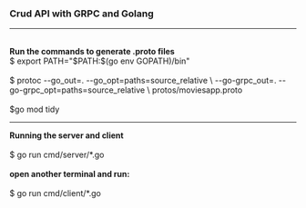 ### Crud API with GRPC and Golang
<hr>
<br>
<strong>Run the commands to generate .proto files</strong>
<br>
$ export PATH="$PATH:$(go env GOPATH)/bin"
<br>
<br>
$ protoc --go_out=. --go_opt=paths=source_relative \
  --go-grpc_out=. --go-grpc_opt=paths=source_relative \
  protos/moviesapp.proto
<br>
<br>
$go mod tidy

<br>
<hr>
 <strong>Running the server and client</strong>
 <br>
 <br>
$ go run cmd/server/*.go

<br>
<br>
<strong>open another terminal and run:</strong>
<br>
<br>
$ go run cmd/client/*.go
